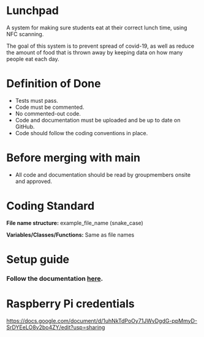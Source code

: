 # Lunchpad
A system for making sure students eat at their correct lunch time, using NFC scanning.

The goal of this system is to prevent spread of covid-19, as well as reduce the amount of food that is thrown away by keeping data on how many people eat each day.

# Definition of Done
+ Tests must pass.
+ Code must be commented.
+ No commented-out code.
+ Code and documentation must be uploaded and be up to date on GitHub.
+ Code should follow the coding conventions in place.

# Before merging with main
+ All code and documentation should be read by groupmembers onsite and approved.

# Coding Standard

**File name structure:** example_file_name (snake_case)

**Variables/Classes/Functions:** Same as file names

# Setup guide


### Follow the documentation <a href="/documentation.md">here</a>.

# Raspberry Pi credentials
https://docs.google.com/document/d/1uhNkTdPoOy71JWvDgdG-ppMmyD-SrDYEeLO8v2bo4ZY/edit?usp=sharing

